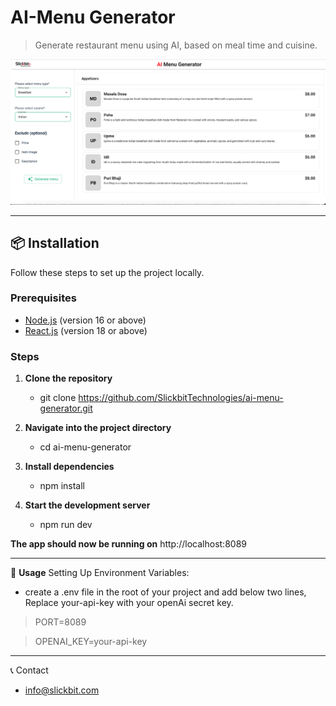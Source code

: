 
# AI-Menu Generator

> Generate restaurant menu using AI, based on meal time and cuisine.

![Screenshot of Project](./src/client/assets/project-screenshot.png)

---

## 📦 Installation

Follow these steps to set up the project locally.

### Prerequisites

- [Node.js](https://nodejs.org/) (version 16 or above)
- [React.js](https://react.dev/) (version 18 or above)

### Steps

1. **Clone the repository**
   - git clone https://github.com/SlickbitTechnologies/ai-menu-generator.git
  
2. **Navigate into the project directory**
    - cd ai-menu-generator

3. **Install dependencies**
    - npm install

4. **Start the development server**
    - npm run dev

**The app should now be running on** http://localhost:8089

---

🧩 **Usage**
Setting Up Environment Variables:

- create a .env file in the root of your project and add below two lines, Replace your-api-key with your openAi secret key.

> PORT=8089

> OPENAI_KEY=your-api-key

---

📞 Contact
- info@slickbit.com
